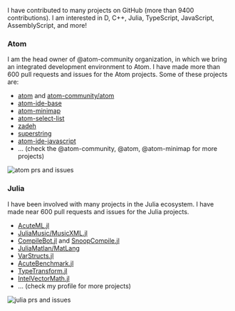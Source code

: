 I have contributed to many projects on GitHub (more than 9400 contributions). I am interested in D, C++, Julia, TypeScript, JavaScript, AssemblyScript, and more!

### Atom 
I am the head owner of @atom-community organization, in which we bring an integrated development environment to Atom. I have made more than 600 pull requests and issues for the Atom projects. Some of these projects are:
- [atom](https://github.com/atom-community/atom) and [atom-community/atom](https://github.com/atom-community/atom)
- [atom-ide-base](https://github.com/atom-community/atom-ide-base)
- [atom-minimap](https://github.com/atom-minimap/minimap)
- [atom-select-list](https://github.com/atom/atom-select-list)
- [zadeh](https://github.com/atom-community/zadeh)
- [superstring](https://github.com/aminya/superstring)
- [atom-ide-javascript](https://github.com/atom-community/atom-ide-javascript)
- ... (check the @atom-community, @atom, @atom-minimap for more projects)

![atom prs and issues](https://user-images.githubusercontent.com/16418197/105793364-9b265300-5f4e-11eb-9afd-21146e4a3674.png)

### Julia
I have been involved with many projects in the Julia ecosystem. I have made near 600 pull requests and issues for the Julia projects.
- [AcuteML.jl](https://github.com/aminya/AcuteML.jl)
- [JuliaMusic/MusicXML.jl](https://github.com/JuliaMusic/MusicXML.jl)
- [CompileBot.jl](https://github.com/aminya/CompileBot.jl) and [SnoopCompile.jl](https://github.com/timholy/SnoopCompile.jl)
- [JuliaMatlan/MatLang](https://github.com/juliamatlab/MatLang)
- [VarStructs.jl](https://github.com/aminya/VarStructs.jl)
- [AcuteBenchmark.jl](https://github.com/aminya/AcuteBenchmark.jl)
- [TypeTransform.jl](https://github.com/aminya/TypeTransform.jl)
- [IntelVectorMath.jl](https://github.com/JuliaMath/IntelVectorMath.jl)
- ... (check my profile for more projects)

![julia prs and issues](https://user-images.githubusercontent.com/16418197/105793321-86e25600-5f4e-11eb-864c-39ff31cee964.png)
